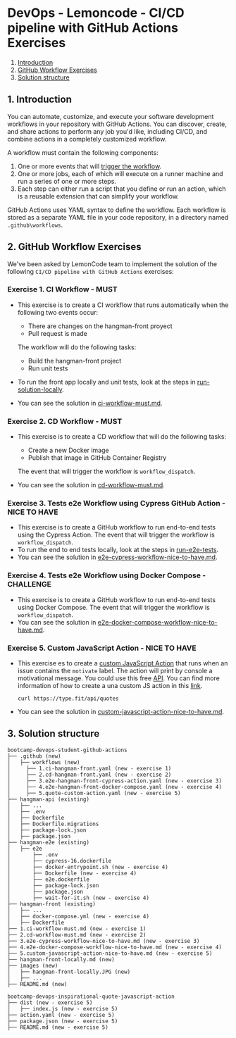 # DevOps - Lemoncode - CI/CD pipeline with GitHub Actions Exercises
1. [Introduction](#intro)
2. [GitHub Workflow Exercises](#exercises)
3. [Solution structure](#structure)

<a name="intro"></a>
## 1. Introduction

You can automate, customize, and execute your software development workflows in your repository with GitHub Actions. You can discover, create, and share actions to perform any job you'd like, including CI/CD, and combine actions in a completely customized workflow.

A workflow must contain the following components:

1. One or more events that will [trigger the workflow](https://docs.github.com/en/actions/using-workflows/triggering-a-workflow).
2. One or more jobs, each of which will execute on a runner machine and run a series of one or more steps.
3. Each step can either run a script that you define or run an action, which is a reusable extension that can simplify your workflow.

GitHub Actions uses YAML syntax to define the workflow. Each workflow is stored as a separate YAML file in your code repository, in a directory named `.github\workflows`.


<a name="exercises"></a>
## 2. GitHub Workflow Exercises

We've been asked by LemonCode team to implement the solution of the following `CI/CD pipeline with GitHub Actions` exercises:

### Exercise 1. CI Workflow - MUST

* This exercise is to create a CI workflow that runs automatically when the following two events occur:
   * There are changes on the hangman-front proyect   
   * Pull request is made

   The workflow will do the following tasks:

   * Build the hangman-front project
   * Run unit tests

* To run the front app locally and unit tests, look at the steps in [run-solution-locally](./hangman-front-locally.md).

* You can see the solution in [ci-workflow-must.md](https://github.com/monicacrespo/bootcamp-devops-student-github-actions/tree/main/1.ci-workflow-must.md).


### Exercise 2. CD Workflow - MUST

* This exercise is to create a CD workflow that will do the following tasks:

   * Create a new Docker image 
   * Publish that image in GitHub Container Registry

   The event that will trigger the workflow is `workflow_dispatch`.

* You can see the solution in [cd-workflow-must.md](https://github.com/monicacrespo/bootcamp-devops-student-github-actions/tree/main/2.cd-workflow-must.md).


### Exercise 3. Tests e2e Workflow using Cypress GitHub Action - NICE TO HAVE

* This exercise is to create a GitHub workflow to run end-to-end tests using the Cypress Action. The event that will trigger the workflow is `workflow_dispatch`.
* To run the end to end tests locally, look at the steps in [run-e2e-tests](./hangman-front-locally.md#e2e).
* You can see the solution in [e2e-cypress-workflow-nice-to-have.md](https://github.com/monicacrespo/bootcamp-devops-student-github-actions/tree/main/3.e2e-cypress-workflow-nice-to-have.md).

### Exercise 4. Tests e2e Workflow using Docker Compose - CHALLENGE

* This exercise is to create a GitHub workflow to run end-to-end tests using Docker Compose. The event that will trigger the workflow is `workflow_dispatch`.
* You can see the solution in [e2e-docker-compose-workflow-nice-to-have.md](https://github.com/monicacrespo/bootcamp-devops-student-github-actions/tree/main/4.e2e-docker-compose-workflow-nice-to-have.md).

### Exercise 5. Custom JavaScript Action - NICE TO HAVE

* This exercise es to create a [custom JavaScript Action](https://github.com/Lemoncode/bootcamp-devops-lemoncode/tree/master/03-cd/exercises#4-crea-una-custom-javascript-action---opcional) that runs when an issue contains the `motivate` label. The action will print by console a motivational message. You could use this free [API](https://type.fit/#%7B%22text%22:%22Welcome%20to%20Type.fit!%5CnA%20keyboard%20typing%20practice%20web%20application.%5CnDesigned%20for%20the%20improvement%20of%20typing%20speed%20along%20with%20accuracy.%22%7D). You can find more information of how to create a una custom JS action in this [link](https://docs.github.com/es/actions/creating-actions/creating-a-javascript-action).

   `curl https://type.fit/api/quotes`

* You can see the solution in [custom-javascript-action-nice-to-have.md](https://github.com/monicacrespo/bootcamp-devops-student-github-actions/tree/main/5.custom-javascript-action-nice-to-have.md).

<a name="structure"></a>
## 3. Solution structure

```
bootcamp-devops-student-github-actions
├── .github (new) 
│   ├── workflows (new)
│     ├── 1.ci-hangman-front.yaml (new - exercise 1)
│     ├── 2.cd-hangman-front.yaml (new - exercise 2)
│     ├── 3.e2e-hangman-front-cypress-action.yaml (new - exercise 3)
│     ├── 4.e2e-hangman-front-docker-compose.yaml (new - exercise 4)
│     ├── 5.quote-custom-action.yaml (new - exercise 5)
├── hangman-api (existing)
│   ├── ...
│   ├── .env 
│   ├── Dockerfile 
│   ├── Dockerfile.migrations 
│   ├── package-lock.json 
│   ├── package.json 
├── hangman-e2e (existing)
│   ├── e2e
│       ├── .env 
│       ├── cypress-16.dockerfile 
│       ├── docker-entrypoint.sh (new - exercise 4)
│       ├── Dockerfile (new - exercise 4)
│       ├── e2e.dockerfile
│       ├── package-lock.json 
│       ├── package.json 
│       ├── wait-for-it.sh (new - exercise 4)
├── hangman-front (existing)
│   ├── ...
│   ├── docker-compose.yml (new - exercise 4) 
│   ├── Dockerfile 
├── 1.ci-workflow-must.md (new - exercise 1)
├── 2.cd-workflow-must.md (new - exercise 2)
├── 3.e2e-cypress-workflow-nice-to-have.md (new - exercise 3)
├── 4.e2e-docker-compose-workflow-nice-to-have.md (new - exercise 4)
├── 5.custom-javascript-action-nice-to-have.md (new - exercise 5)
├── hangman-front-locally.md (new)
├── images (new)
│   ├── hangman-front-locally.JPG (new)
│   ├── ...
├── README.md (new)
```

```
bootcamp-devops-inspirational-quote-javascript-action
├── dist (new - exercise 5) 
│   ├── index.js (new - exercise 5)
├── action.yaml (new - exercise 5)
├── package.json (new - exercise 5)
├── README.md (new - exercise 5)
```